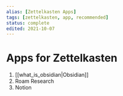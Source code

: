 ```yaml
---
alias: [Zettelkasten Apps]
tags: [zettelkasten, app, recommended]
status: complete
edited: 2021-10-07
---
```


# Apps for Zettelkasten
1. [[what_is_obsidian|Obsidian]]
2. Roam Research
3. Notion